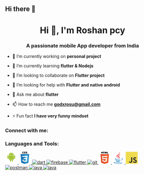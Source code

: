 ## Hi there 👋
   <h1 align="center">Hi 👋, I'm Roshan pcy</h1>
<h3 align="center">A passionate mobile App developer from India</h3>

- 🔭 I’m currently working on **personal project**

- 🌱 I’m currently learning **flutter & Nodejs**

- 👯 I’m looking to collaborate on **Flutter project**

- 🤝 I’m looking for help with **Flutter and native android**

- 💬 Ask me about **flutter**

- 📫 How to reach me **godxrosu@gmail.com**

- ⚡ Fun fact **I have very funny mindset**

<h3 align="left">Connect with me:</h3>
<p align="left">
</p>

<h3 align="left">Languages and Tools:</h3>
<p align="left"> <a href="https://developer.android.com" target="_blank" rel="noreferrer"> <img src="https://raw.githubusercontent.com/devicons/devicon/master/icons/android/android-original-wordmark.svg" alt="android" width="40" height="40"/> </a> <a href="https://www.w3schools.com/css/" target="_blank" rel="noreferrer"> <img src="https://raw.githubusercontent.com/devicons/devicon/master/icons/css3/css3-original-wordmark.svg" alt="css3" width="40" height="40"/> </a> <a href="https://dart.dev" target="_blank" rel="noreferrer"> <img src="https://www.vectorlogo.zone/logos/dartlang/dartlang-icon.svg" alt="dart" width="40" height="40"/> </a> <a href="https://firebase.google.com/" target="_blank" rel="noreferrer"> <img src="https://www.vectorlogo.zone/logos/firebase/firebase-icon.svg" alt="firebase" width="40" height="40"/> </a> <a href="https://flutter.dev" target="_blank" rel="noreferrer"> <img src="https://www.vectorlogo.zone/logos/flutterio/flutterio-icon.svg" alt="flutter" width="40" height="40"/> </a> <a href="https://git-scm.com/" target="_blank" rel="noreferrer"> <img src="https://www.vectorlogo.zone/logos/git-scm/git-scm-icon.svg" alt="git" width="40" height="40"/> </a> <a href="https://www.w3.org/html/" target="_blank" rel="noreferrer"> <img src="https://raw.githubusercontent.com/devicons/devicon/master/icons/html5/html5-original-wordmark.svg" alt="html5" width="40" height="40"/> </a> <a href="https://www.java.com" target="_blank" rel="noreferrer"> <img src="https://raw.githubusercontent.com/devicons/devicon/master/icons/java/java-original.svg" alt="java" width="40" height="40"/> </a> <a href="https://developer.mozilla.org/en-US/docs/Web/JavaScript" target="_blank" rel="noreferrer"> <img src="https://raw.githubusercontent.com/devicons/devicon/master/icons/javascript/javascript-original.svg" alt="javascript" width="40" height="40"/> </a> <a href="https://postman.com" target="_blank" rel="noreferrer"> <img src="https://www.vectorlogo.zone/logos/getpostman/getpostman-icon.svg" alt="postman" width="40" height="40"/> </a>
<a href="https://developer.mozilla.org/en-US/docs/Web/JavaScript" target="_blank" rel="noreferrer">
    <img src="https://th.bing.com/th?id=OIP.y8OzV53DBwVW8eFuQnhCHQHaIU&w=235&h=264&c=8&rs=1&qlt=90&o=6&dpr=1.5&pid=3.1&rm=2" alt="java" width="40" height="40"/>
   <a href="https://developer.mozilla.org/en-US/docs/Web/JavaScript" target="_blank" rel="noreferrer">
    <img src="https://th.bing.com/th/id/OIP.bf_9PrsPFz9c0TtDL82y2wHaHa?w=162&h=180&c=7&r=0&o=5&dpr=1.5&pid=1.7" alt="java" width="40" height="40"/>
</a></p>
